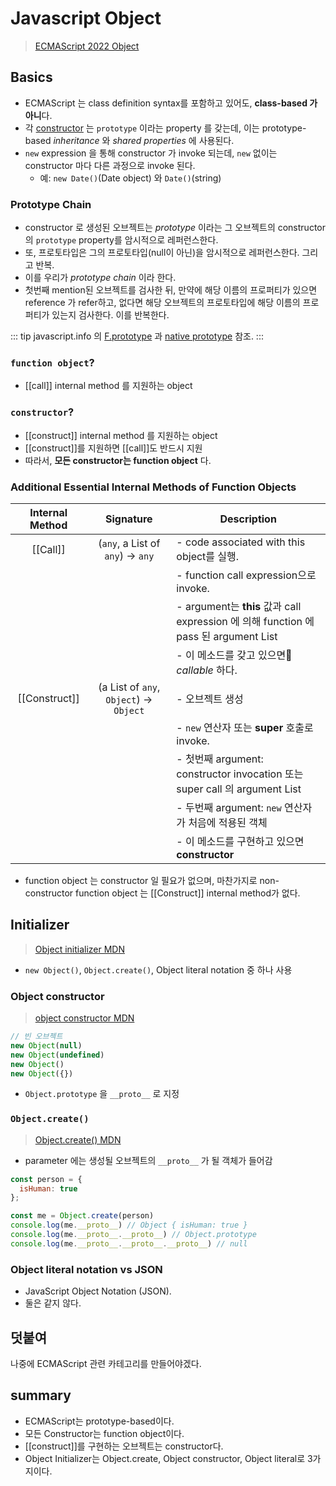 # Javascript Object

> [ECMAScript 2022 Object](https://tc39.es/ecma262/#sec-objects)

## Basics

- ECMAScript 는 class definition syntax를 포함하고 있어도, **class-based 가 아니**다.
- 각 [constructor](#constructor) 는 `prototype` 이라는 property 를 갖는데,
  이는 prototype-based _inheritance_ 와 _shared properties_ 에 사용된다.
- `new` expression 을 통해 constructor 가 invoke 되는데,
  `new` 없이는 constructor 마다 다른 과정으로 invoke 된다.
  - 예: `new Date()`(Date object) 와 `Date()`(string)

### Prototype Chain

- constructor 로 생성된 오브젝트는 _prototype_ 이라는
  그 오브젝트의 constructor의 `prototype` property를 암시적으로 레퍼런스한다.
- 또, 프로토타입은 그의 프로토타입(null이 아닌)을 암시적으로 레퍼런스한다. 그리고 반복.
- 이를 우리가 _prototype chain_ 이라 한다.
- 첫번째 mention된 오브젝트를 검사한 뒤, 만약에 해당 이름의 프로퍼티가 있으면 reference 가 refer하고,
  없다면 해당 오브젝트의 프로토타입에 해당 이름의 프로퍼티가 있는지 검사한다. 이를 반복한다.

::: tip
javascript.info 의 [F.prototype](https://javascript.info/function-prototype#default-f-prototype-constructor-property)
과 [native prototype](https://javascript.info/native-prototypes) 참조.
:::

### `function object`?

- [[call]] internal method 를 지원하는 object

### `constructor`?

- [[construct]] internal method 를 지원하는 object
- [[construct]]를 지원하면 [[call]]도 반드시 지원
- 따라서, **모든 constructor는 function object** 다.

### Additional Essential Internal Methods of Function Objects

Internal Method | Signature | Description |
:-----:|:-----:|-----|
[[Call]] |(`any`, a List of `any`) → `any`| - code associated with this object를 실행.|\
| | | - function call expression으로 invoke.|\
| | | - argument는 **this** 값과 call expression 에 의해 function 에 pass 된 argument List|\
| | | - 이 메소드를 갖고 있으면 _callable_ 하다.
[[Construct]] | (a List of `any`, `Object`) → `Object` | - 오브젝트 생성 |\
| | | - `new` 연산자 또는 **super** 호출로 invoke.|\
||| - 첫번째 argument: constructor invocation 또는 super call 의 argument List|\
||| - 두번째 argument: `new` 연산자가 처음에 적용된 객체|\
||| - 이 메소드를 구현하고 있으면 **constructor** |

- function object 는 constructor 일 필요가 없으며,
 마찬가지로 non-constructor function object 는 [[Construct]] internal method가 없다.

## Initializer

> [Object initializer MDN](https://developer.mozilla.org/en-US/docs/Web/JavaScript/Reference/Operators/Object_initializer)

- `new Object()`, `Object.create()`, Object literal notation 중 하나 사용

### Object constructor

> [object constructor MDN](https://developer.mozilla.org/en-US/docs/Web/JavaScript/Reference/Global_Objects/Object/Object)

```js
// 빈 오브젝트
new Object(null)
new Object(undefined)
new Object()
new Object({})
```

- `Object.prototype` 을 `__proto__` 로 지정

### `Object.create()`

> [Object.create() MDN](https://developer.mozilla.org/en-US/docs/Web/JavaScript/Reference/Global_Objects/Object/create)

- parameter 에는 생성될 오브젝트의 `__proto__` 가 될 객체가 들어감

```js
const person = {
  isHuman: true
};

const me = Object.create(person)
console.log(me.__proto__) // Object { isHuman: true }
console.log(me.__proto__.__proto__) // Object.prototype
console.log(me.__proto__.__proto__.__proto__) // null
```

### Object literal notation vs JSON

- JavaScript Object Notation (JSON).
- 둘은 같지 않다.

## 덧붙여

나중에 ECMAScript 관련 카테고리를 만들어야겠다.

## summary

- ECMAScript는 prototype-based이다.
- 모든 Constructor는 function object이다.
- [[construct]]를 구현하는 오브젝트는 constructor다.
- Object Initializer는 Object.create, Object constructor, Object literal로 3가지이다.
